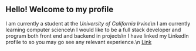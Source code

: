 ## Hello! Welcome to my profile

I am currently a student at the *University of California Irvine*\n
I am currently learning computer science\n
I would like to be a full stack developer and program both front end and backend in projects\n
I have linked my LinkedIn profile to so you may go see any relevant experience.\n
[Link](www.linkedin.com/in/spencer-peng-935389327)
<!--
**spencep1/spencep1** is a ✨ _special_ ✨ repository because its `README.md` (this file) appears on your GitHub profile.

Here are some ideas to get you started:

- 🔭 I’m currently working on ...
- 🌱 I’m currently learning ...
- 👯 I’m looking to collaborate on ...
- 🤔 I’m looking for help with ...
- 💬 Ask me about ...
- 📫 How to reach me: ...
- 😄 Pronouns: ...
- ⚡ Fun fact: ...
-->

